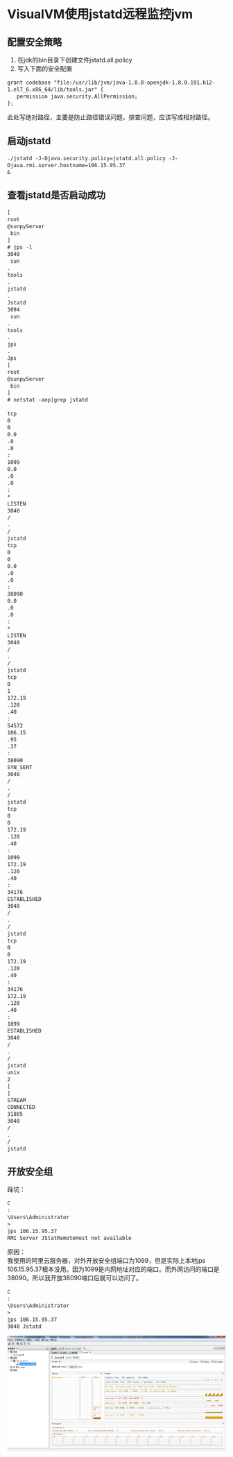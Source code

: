 # VisualVM使用jstatd远程监控jvm

## 配置安全策略

1. 在jdk的bin目录下创建文件jstatd.all.policy
2. 写入下面的安全配置

```
grant codebase "file:/usr/lib/jvm/java-1.8.0-openjdk-1.8.0.191.b12-1.el7_6.x86_64/lib/tools.jar" {
   permission java.security.AllPermission;
};

```

此处写绝对路径，主要是防止路径错误问题，排查问题，应该写成相对路径。

## 启动jstatd

```
./jstatd -J-Djava.security.policy=jstatd.all.policy -J-Djava.rmi.server.hostname=106.15.95.37 
&
```

## 查看jstatd是否启动成功

```
[
root
@sunpyServer
 bin
]
# jps -l       
3040
 sun
.
tools
.
jstatd
.
Jstatd
3094
 sun
.
tools
.
jps
.
Jps
[
root
@sunpyServer
 bin
]
# netstat -anp|grep jstatd

tcp        
0
0
0.0
.0
.0
:
1099
0.0
.0
.0
:
*
LISTEN
3040
/
.
/
jstatd       
tcp        
0
0
0.0
.0
.0
:
38090
0.0
.0
.0
:
*
LISTEN
3040
/
.
/
jstatd       
tcp        
0
1
172.19
.120
.40
:
54572
106.15
.95
.37
:
38090
SYN_SENT
3040
/
.
/
jstatd       
tcp        
0
0
172.19
.120
.40
:
1099
172.19
.120
.40
:
34176
ESTABLISHED
3040
/
.
/
jstatd       
tcp        
0
0
172.19
.120
.40
:
34176
172.19
.120
.40
:
1099
ESTABLISHED
3040
/
.
/
jstatd       
unix  
2
[
]
STREAM
CONNECTED
31805
3040
/
.
/
jstatd 

```

## 开放安全组

踩坑：

```
C
:
\Users\Administrator
>
jps 106.15.95.37
RMI Server JStatRemoteHost not available

```

原因：  
 我使用的阿里云服务器，对外开放安全组端口为1099，但是实际上本地jps 106.15.95.37根本没用。因为1099是内网地址对应的端口。而外网访问的端口是38090。所以我开放38090端口后就可以访问了。

```
C
:
\Users\Administrator
>
jps 106.15.95.37
3040 Jstatd

```

![](/assets/import23324.png)



